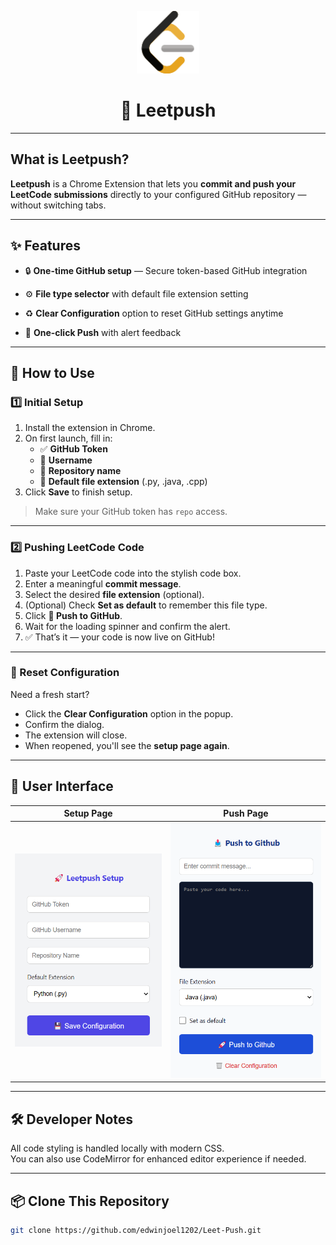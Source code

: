 

<p align="center">
  <img src="icons/icon.png" width="100" alt="Leetpush Icon">
</p>

<h1 align="center"> 🚀 Leetpush</h1>

---

## What is Leetpush?

**Leetpush** is a Chrome Extension that lets you **commit and push your LeetCode submissions** directly to your configured GitHub repository — without switching tabs.

---

## ✨ Features

- 🔒 **One-time GitHub setup** — Secure token-based GitHub integration

- ⚙️ **File type selector** with default file extension setting
- ♻️ **Clear Configuration** option to reset GitHub settings anytime
- 🚀 **One-click Push** with alert feedback

---

## 🔧 How to Use

### 1️⃣ Initial Setup

1. Install the extension in Chrome.
2. On first launch, fill in:
   - ✅ **GitHub Token**
   - 👤 **Username**
   - 📁 **Repository name**
   - 📄 **Default file extension** (.py, .java, .cpp)
3. Click **Save** to finish setup.

> Make sure your GitHub token has `repo` access.

---

### 2️⃣ Pushing LeetCode Code

1. Paste your LeetCode code into the stylish code box.
2. Enter a meaningful **commit message**.
3. Select the desired **file extension** (optional).
4. (Optional) Check **Set as default** to remember this file type.
5. Click **🚀 Push to GitHub**.
6. Wait for the loading spinner and confirm the alert.
7. ✅ That’s it — your code is now live on GitHub!

---

### 🧼 Reset Configuration

Need a fresh start?

- Click the **Clear Configuration** option in the popup.
- Confirm the dialog.
- The extension will close.
- When reopened, you'll see the **setup page again**.

---

## 📸 User Interface



| Setup Page | Push Page |
|------------|-----------|
| ![Setup](screenshots/setup.png) | ![Push](screenshots/push.png) |

---

## 🛠️ Developer Notes

All code styling is handled locally with modern CSS.  
You can also use CodeMirror for enhanced editor experience if needed.

---

## 📦 Clone This Repository

```bash 
git clone https://github.com/edwinjoel1202/Leet-Push.git
